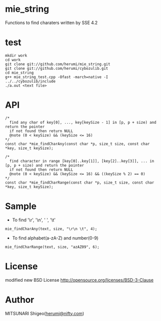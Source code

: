 # mie_string

Functions to find charaters written by SSE 4.2

# test

```
mkdir work
cd work
git clone git://github.com/herumi/mie_string.git
git clone git://github.com/herumi/cybozulib.git
cd mie_string
g++ mie_string_test.cpp -Ofast -march=native -I ../../cybozulib/include
./a.out <text file>
```

# API

```
/*
  find any char of key[0], ..., key[keySize - 1] in [p, p + size) and return the pointer
  if not found then return NULL
  @note (0 < keySize) && (keySize <= 16)
*/
const char *mie_findCharAny(const char *p, size_t size, const char *key, size_t keySize);
```

```
/*
  find character in range [key[0]..key[1]], [key[2]..key[3]], ... in [p, p + size) and return the pointer
  if not found then return NULL
  @note (0 < keySize) && (keySize <= 16) && ((keySize % 2) == 0)
*/
const char *mie_findCharRange(const char *p, size_t size, const char *key, size_t keySize);
```

# Sample

* To find '\r', '\n', ' ', '\t'
```
mie_findCharAny(text, size, "\r\n \t", 4);
```

* To find alphabet(a-zA-Z) and number(0-9)
```
mie_findCharRange(text, size, "azAZ09", 6);
```

# License

modified new BSD License
http://opensource.org/licenses/BSD-3-Clause

# Author

MITSUNARI Shigeo(herumi@nifty.com)
